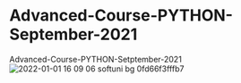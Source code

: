 # Advanced-Course-PYTHON-September-2021
Advanced-Course-PYTHON-Setptember-2021
![2022-01-01 16 09 06 softuni bg 0fd66f3fffb7](https://user-images.githubusercontent.com/51271834/147852485-e0064dba-17ac-49c4-b930-5c2e75bf797b.png)
